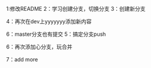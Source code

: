 1:修改README
2：学习创建分支，切换分支
3：创建新分支

4：再次在dev上yyyyyyy添加新内容

6：master分支也有提交
5：搞定分支push

6：再次添加心分支，玩合并

7：add more
